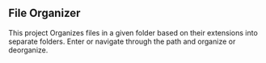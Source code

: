 ## File Organizer
This project Organizes files in a given folder based on their extensions into separate folders.
Enter or navigate through the path and organize or deorganize.
